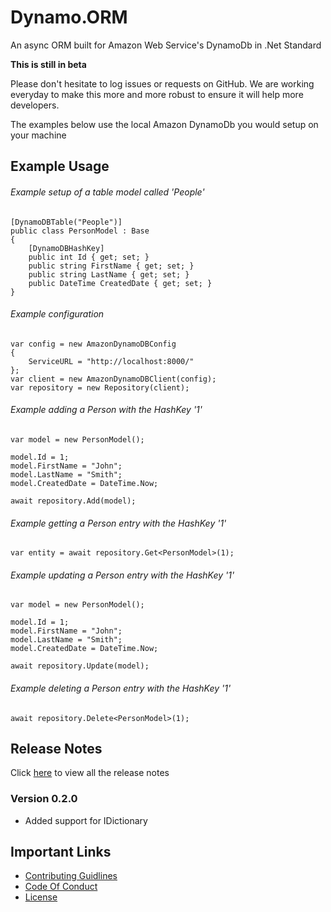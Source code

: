 # Dynamo.ORM

An async ORM built for Amazon Web Service's DynamoDb in .Net Standard

**This is still in beta**

Please don't hesitate to log issues or requests on GitHub.
We are working everyday to make this more and more robust to ensure it will help more developers.

The examples below use the local Amazon DynamoDb you would setup on your machine

## Example Usage

###### Example setup of a table model called 'People'

```
[DynamoDBTable("People")]
public class PersonModel : Base
{
    [DynamoDBHashKey]
    public int Id { get; set; }
    public string FirstName { get; set; }
    public string LastName { get; set; }
    public DateTime CreatedDate { get; set; }
}
```

###### Example configuration

```
var config = new AmazonDynamoDBConfig
{
    ServiceURL = "http://localhost:8000/"
};
var client = new AmazonDynamoDBClient(config);
var repository = new Repository(client);
```

###### Example adding a Person with the HashKey '1'

```
var model = new PersonModel();

model.Id = 1;
model.FirstName = "John";
model.LastName = "Smith";
model.CreatedDate = DateTime.Now;

await repository.Add(model);
```

###### Example getting a Person entry with the HashKey '1'

```
var entity = await repository.Get<PersonModel>(1);
```

###### Example updating a Person entry with the HashKey '1'

```
var model = new PersonModel();

model.Id = 1;
model.FirstName = "John";
model.LastName = "Smith";
model.CreatedDate = DateTime.Now;

await repository.Update(model);
```

###### Example deleting a Person entry with the HashKey '1'

```
await repository.Delete<PersonModel>(1);
```

## Release Notes

Click [here](ReleaseNotes.md) to view all the release notes

### Version 0.2.0

- Added support for IDictionary

## Important Links

- [Contributing Guidlines](CONTRIBUTING.md)
- [Code Of Conduct](CODE_OF_CONDUCT.md)
- [License](LICENSE)
